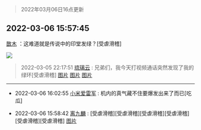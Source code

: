 > 2022年03月06日16点更新
<link rel="stylesheet" href="https://cdn.jsdelivr.net/gh/taotie6/sampleJSON@main/css/photo_show.css">
<meta name="referrer" content="no-referrer" />


 ## 2022-03-06 15:57:45 

 [㪚木](https://www.coolapk.com/feed/34043203?shareKey=N2U5NjU0YTc4M2ViNjIyNDZhYjM~) ：这难道就是传说中的印堂发绿？[受虐滑稽] 

<div class="album">
<img class="img-item" src="http://image.coolapk.com/feed/2021/0405/19/1081091_0ab97ba0_0904_802@500x250.gif" />
</div>

> 2022-03-05 22:17:51 
> [琉璃云](https://www.coolapk.com/feed/34026410?shareKey=ODg2NDRiMGI2OTY4NjIyNDZhYjM~) : 兄弟们，我今天打视频通话突然发现了我的绿环[受虐滑稽] 
[图片](http://image.coolapk.com/feed/2022/0305/22/838071_e918dfed_9868_8438_772@961x1280.jpeg)
[图片](http://image.coolapk.com/feed/2022/0305/22/838071_b715bfc4_9868_8465_129@961x1280.jpeg)
[图片](http://image.coolapk.com/feed/2022/0305/22/838071_edabd645_9868_848_860@1704x1279.jpeg)

 ------- 

- 2022-03-06 16:02:55 [小米爱雷军](uid=614429) : 机内的真气藏不住要爆发出来了而已[吃瓜] 

- 2022-03-06 15:58:42 [离九麟](uid=2403533) : [受虐滑稽][受虐滑稽][受虐滑稽][受虐滑稽][受虐滑稽][受虐滑稽] [图片](http://image.coolapk.com/feed/2022/0306/15/2403533_b082a70d_3521_3782_843@537x500.jpeg)

